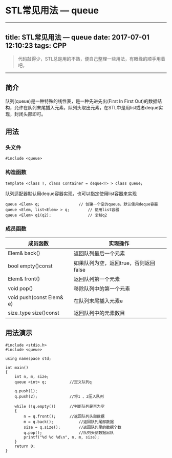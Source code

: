 # STL常见用法 — queue
---
title: STL常见用法 — queue
date: 2017-07-01 12:10:23
tags: CPP
---


> 代码敲得少，STL总是用的不熟，便自己整理一些用法，有眼缘的顺手用着吧。 

*** 
## 简介
 队列(queue)是一种特殊的线性表，是一种先进先出(First In First Out)的数据结构，允许在队列末尾插入元素，队列头取出元素，在STL中是用list或者deque实现，封闭头部即可。
 
## 用法
### 头文件
```
#include <queue>
```
### 构造函数
```
template <class T, class Container = deque<T> > class queue; 
```
队列适配器默认用deque容器实现，也可以指定使用list容器来实现

```
queue <Elem> q;					// 创建一个空的queue，默认使用deque容器
queue <Elem, list<Elem> > q;		// 使用list容器
queue <Elem> q1(q2);				// 复制q2
```
### 成员函数
 成员函数 | 实现操作 
 -------- | ------------
 Elem& back() | 返回队列最后一个元素 
 bool empty()const | 如果队列为空，返回true，否则返回false 
 Elem& front() | 返回队列第一个元素 
 void pop() | 移除队列中的第一个元素 
 void push(const Elem& e) | 在队列末尾插入元素e 
 size_type size()const | 返回队列中的元素数目 
## 用法演示
```
#include <stdio.h>  
#include <queue>  
  
using namespace std;  
  
int main()  
{  
    int n, m, size;  
    queue <int> q;			//定义队列q  
  
    q.push(1);  
    q.push(2);				//将1 、2压入队列  
  
    while (!q.empty())		//判断队列是否为空  
    {  
        n = q.front();		//返回队列头部数据  
        m = q.back();			//返回队列尾部数据  
        size = q.size();		//返回队列里的数据个数  
        q.pop();				//队列头部数据出队  
        printf("%d %d %d\n", n, m, size);  
    }  
    return 0;  
} 
```







